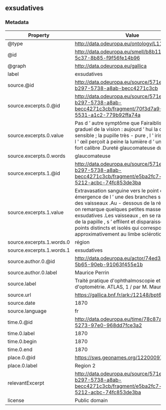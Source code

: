 ## exsudatives

### Metadata

| Property | Value |
| -------- | ----- |
| @type | http://data.odeuropa.eu/ontology/L11_Smell |
| @id | http://data.odeuropa.eu/smell/b8b1116e-5700-5c37-8b85-f9f56fe14b96 |
| @graph | http://data.odeuropa.eu/gallica |
| label | exsudatives |
| source.@id | http://data.odeuropa.eu/source/571efb94-b297-5738-a8ab-becc4271c3cb |
| source.excerpts.0.@id | http://data.odeuropa.eu/source/571efb94-b297-5738-a8ab-becc4271c3cb/fragment/70f3d7a9-005a-5531-a1c2-779b92ffa74a |
| source.excerpts.0.value | Pas d ’ autre symptôme que Fairaiblissement graduel de la vision : aujourd ’ hui la cornée est sensible ; la pupille très - pure , l ' iris normal , et l ' œil perçoit à peine la lumière d ’ une lampe de fort calibre .Dureté glaucomateuse du globe .Fig . |
| source.excerpts.0.words | glaucomateuse |
| source.excerpts.1.@id | http://data.odeuropa.eu/source/571efb94-b297-5738-a8ab-becc4271c3cb/fragment/e5ba2fc7-bc82-5212-acbc-74fc853de3ba |
| source.excerpts.1.value | Extravasation sanguine vers le point d ’ émergence de l ’ une des branches sinueuses des vaisseaux .Au - dessous de la région malade on remarque quelques petites masses exsudatives .Les vaisseaux , en se rapprochant de la papille , s ’ effilent et disparaissent en des points distincts et isolés qui correspondent approximativement au limbe sclérotical . |
| source.excerpts.1.words.0 | région |
| source.excerpts.1.words.1 | exsudatives |
| source.author.0.@id | http://data.odeuropa.eu/actor/74ed3cd9-a59a-5b65-90eb-91063f455e1b |
| source.author.0.label | Maurice  Perrin |
| source.label | Traité pratique d'ophthalmoscopie et d'optométrie. ATLAS, 1 / par M. Maurice Perrin,... |
| source.url | https://gallica.bnf.fr/ark:/12148/bpt6k42266742 |
| source.date | 1870 |
| source.language | fr |
| time.0.@id | http://data.odeuropa.eu/time/78c87a1c-9032-5273-97e0-968dd7fce3a2 |
| time.0.label | 1870 |
| time.0.begin | 1870 |
| time.0.end | 1870 |
| place.0.@id | https://sws.geonames.org/12200097/ |
| place.0.label | Region 2 |
| relevantExcerpt | http://data.odeuropa.eu/source/571efb94-b297-5738-a8ab-becc4271c3cb/fragment/e5ba2fc7-bc82-5212-acbc-74fc853de3ba |
| license | Public domain |
